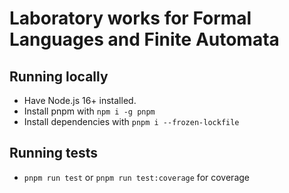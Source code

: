 # Laboratory works for Formal Languages and Finite Automata

## Running locally

- Have Node.js 16+ installed.
- Install pnpm with `npm i -g pnpm`
- Install dependencies with `pnpm i --frozen-lockfile`

## Running tests

- `pnpm run test` or `pnpm run test:coverage` for coverage
